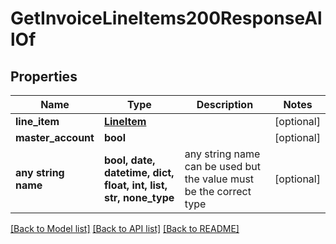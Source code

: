 # GetInvoiceLineItems200ResponseAllOf


## Properties
Name | Type | Description | Notes
------------ | ------------- | ------------- | -------------
**line_item** | [**LineItem**](LineItem.md) |  | [optional] 
**master_account** | **bool** |  | [optional] 
**any string name** | **bool, date, datetime, dict, float, int, list, str, none_type** | any string name can be used but the value must be the correct type | [optional]

[[Back to Model list]](../README.md#documentation-for-models) [[Back to API list]](../README.md#documentation-for-api-endpoints) [[Back to README]](../README.md)


